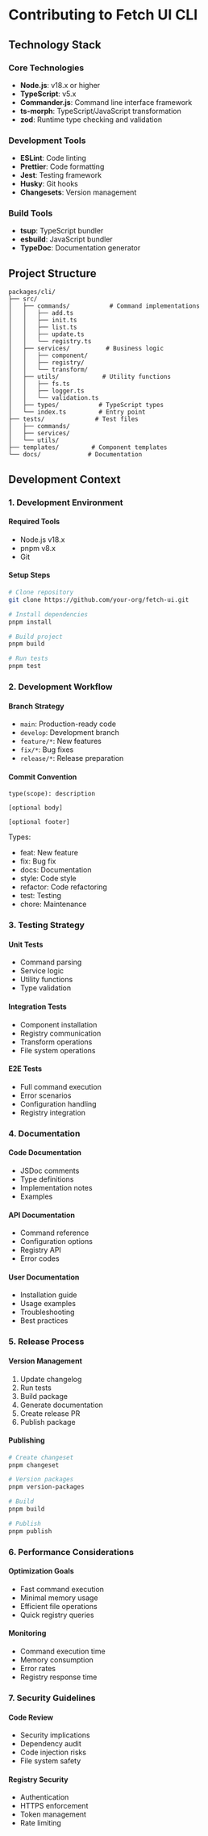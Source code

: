 # Contributing to Fetch UI CLI

## Technology Stack

### Core Technologies
- **Node.js**: v18.x or higher
- **TypeScript**: v5.x
- **Commander.js**: Command line interface framework
- **ts-morph**: TypeScript/JavaScript transformation
- **zod**: Runtime type checking and validation

### Development Tools
- **ESLint**: Code linting
- **Prettier**: Code formatting
- **Jest**: Testing framework
- **Husky**: Git hooks
- **Changesets**: Version management

### Build Tools
- **tsup**: TypeScript bundler
- **esbuild**: JavaScript bundler
- **TypeDoc**: Documentation generator

## Project Structure

```
packages/cli/
├── src/
│   ├── commands/           # Command implementations
│   │   ├── add.ts
│   │   ├── init.ts
│   │   ├── list.ts
│   │   ├── update.ts
│   │   └── registry.ts
│   ├── services/          # Business logic
│   │   ├── component/
│   │   ├── registry/
│   │   └── transform/
│   ├── utils/            # Utility functions
│   │   ├── fs.ts
│   │   ├── logger.ts
│   │   └── validation.ts
│   ├── types/           # TypeScript types
│   └── index.ts         # Entry point
├── tests/              # Test files
│   ├── commands/
│   ├── services/
│   └── utils/
├── templates/         # Component templates
└── docs/             # Documentation
```

## Development Context

### 1. Development Environment

#### Required Tools
- Node.js v18.x
- pnpm v8.x
- Git

#### Setup Steps
```bash
# Clone repository
git clone https://github.com/your-org/fetch-ui.git

# Install dependencies
pnpm install

# Build project
pnpm build

# Run tests
pnpm test
```

### 2. Development Workflow

#### Branch Strategy
- `main`: Production-ready code
- `develop`: Development branch
- `feature/*`: New features
- `fix/*`: Bug fixes
- `release/*`: Release preparation

#### Commit Convention
```
type(scope): description

[optional body]

[optional footer]
```

Types:
- feat: New feature
- fix: Bug fix
- docs: Documentation
- style: Code style
- refactor: Code refactoring
- test: Testing
- chore: Maintenance

### 3. Testing Strategy

#### Unit Tests
- Command parsing
- Service logic
- Utility functions
- Type validation

#### Integration Tests
- Component installation
- Registry communication
- Transform operations
- File system operations

#### E2E Tests
- Full command execution
- Error scenarios
- Configuration handling
- Registry integration

### 4. Documentation

#### Code Documentation
- JSDoc comments
- Type definitions
- Implementation notes
- Examples

#### API Documentation
- Command reference
- Configuration options
- Registry API
- Error codes

#### User Documentation
- Installation guide
- Usage examples
- Troubleshooting
- Best practices

### 5. Release Process

#### Version Management
1. Update changelog
2. Run tests
3. Build package
4. Generate documentation
5. Create release PR
6. Publish package

#### Publishing
```bash
# Create changeset
pnpm changeset

# Version packages
pnpm version-packages

# Build
pnpm build

# Publish
pnpm publish
```

### 6. Performance Considerations

#### Optimization Goals
- Fast command execution
- Minimal memory usage
- Efficient file operations
- Quick registry queries

#### Monitoring
- Command execution time
- Memory consumption
- Error rates
- Registry response time

### 7. Security Guidelines

#### Code Review
- Security implications
- Dependency audit
- Code injection risks
- File system safety

#### Registry Security
- Authentication
- HTTPS enforcement
- Token management
- Rate limiting